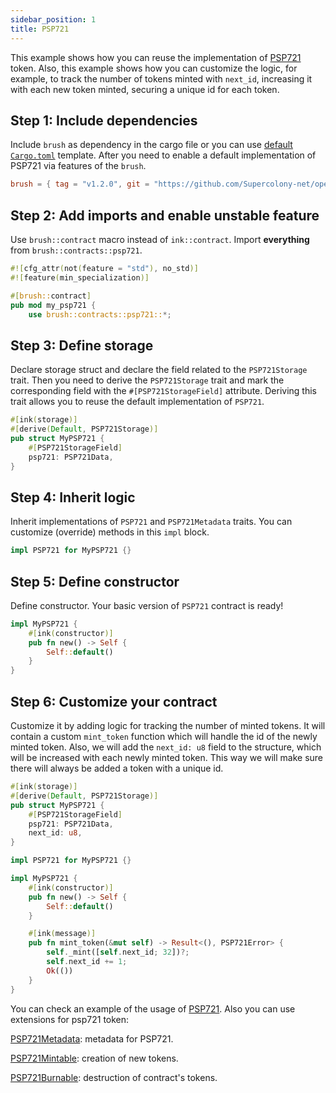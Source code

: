 ```yaml
---
sidebar_position: 1
title: PSP721
---
```


This example shows how you can reuse the implementation of [PSP721](https://github.com/Supercolony-net/openbrush-contracts/tree/main/contracts/token/psp721) token. Also, this example shows how you can customize the logic, for example, to track the number of tokens minted with `next_id`, increasing it with each new token minted, securing a unique id for each token.

## Step 1: Include dependencies

Include `brush` as dependency in the cargo file or you can use [default `Cargo.toml`](/smart-contracts/overview#the-default-toml-of-your-project-with-openbrush) template.
After you need to enable a default implementation of PSP721 via features of the `brush`.

```toml
brush = { tag = "v1.2.0", git = "https://github.com/Supercolony-net/openbrush-contracts", default-features = false, features = ["psp721"] }
```

## Step 2: Add imports and enable unstable feature

Use `brush::contract` macro instead of `ink::contract`. Import **everything** from `brush::contracts::psp721`.

```rust
#![cfg_attr(not(feature = "std"), no_std)]
#![feature(min_specialization)]

#[brush::contract]
pub mod my_psp721 {
    use brush::contracts::psp721::*;
```

## Step 3: Define storage

Declare storage struct and declare the field related to the `PSP721Storage` trait. Then you need to derive the `PSP721Storage` trait and mark the corresponding field with the `#[PSP721StorageField]` attribute. Deriving this trait allows you to reuse the default implementation of `PSP721`.

```rust
#[ink(storage)]
#[derive(Default, PSP721Storage)]
pub struct MyPSP721 {
    #[PSP721StorageField]
    psp721: PSP721Data,
}
```

## Step 4: Inherit logic

Inherit implementations of `PSP721` and `PSP721Metadata` traits. You can customize (override) methods in this `impl` block.

```rust
impl PSP721 for MyPSP721 {}

```

## Step 5: Define constructor

Define constructor. Your basic version of `PSP721` contract is ready!

```rust
impl MyPSP721 {
    #[ink(constructor)]
    pub fn new() -> Self {
        Self::default()
    }
}
```

## Step 6: Customize your contract

Customize it by adding logic for tracking the number of minted tokens. It will contain a custom `mint_token` function which will handle the id of the newly minted token. Also, we will add the `next_id: u8` field to the structure, which will be increased with each newly minted token. This way we will make sure there will always be added a token with a unique id. 

```rust
#[ink(storage)]
#[derive(Default, PSP721Storage)]
pub struct MyPSP721 {
    #[PSP721StorageField]
    psp721: PSP721Data,
    next_id: u8,
}

impl PSP721 for MyPSP721 {}

impl MyPSP721 {
    #[ink(constructor)]
    pub fn new() -> Self {
        Self::default()
    }

    #[ink(message)]
    pub fn mint_token(&mut self) -> Result<(), PSP721Error> {
        self._mint([self.next_id; 32])?;
        self.next_id += 1;
        Ok(())
    }
}
```

You can check an example of the usage of [PSP721](https://github.com/Supercolony-net/openbrush-contracts/tree/main/examples/psp721).
Also you can use extensions for psp721 token:

[PSP721Metadata](/smart-contracts/PSP721/extensions/metadata): metadata for PSP721.

[PSP721Mintable](/smart-contracts/PSP721/extensions/mintable): creation of new tokens.

[PSP721Burnable](/smart-contracts/PSP721/extensions/burnable): destruction of contract's tokens.
